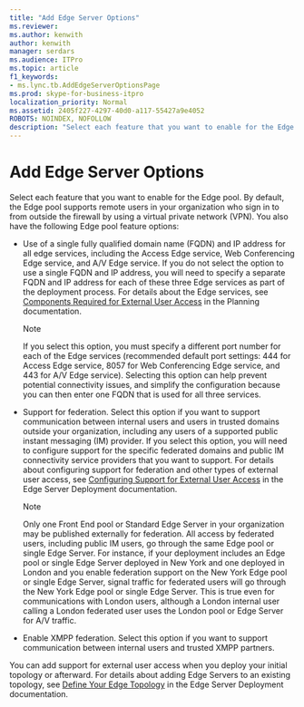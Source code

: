 ```yaml
---
title: "Add Edge Server Options"
ms.reviewer: 
ms.author: kenwith
author: kenwith
manager: serdars
ms.audience: ITPro
ms.topic: article
f1_keywords:
- ms.lync.tb.AddEdgeServerOptionsPage
ms.prod: skype-for-business-itpro
localization_priority: Normal
ms.assetid: 2405f227-4297-40d0-a117-55427a9e4052
ROBOTS: NOINDEX, NOFOLLOW
description: "Select each feature that you want to enable for the Edge pool. By default, the Edge pool supports remote users in your organization who sign in to from outside the firewall by using a virtual private network (VPN). You also have the following Edge pool feature options:"
---
```


# Add Edge Server Options

Select each feature that you want to enable for the Edge pool. By default, the Edge pool supports remote users in your organization who sign in to from outside the firewall by using a virtual private network (VPN). You also have the following Edge pool feature options:

- Use of a single fully qualified domain name (FQDN) and IP address for all edge services, including the Access Edge service, Web Conferencing Edge service, and A/V Edge service. If you do not select the option to use a single FQDN and IP address, you will need to specify a separate FQDN and IP address for each of these three Edge services as part of the deployment process. For details about the Edge services, see [Components Required for External User Access](https://technet.microsoft.com/library/2d0f9817-14e7-4109-95dc-62420e3c29e2.aspx) in the Planning documentation.

    > [!NOTE]
    > If you select this option, you must specify a different port number for each of the Edge services (recommended default port settings: 444 for Access Edge service, 8057 for Web Conferencing Edge service, and 443 for A/V Edge service). Selecting this option can help prevent potential connectivity issues, and simplify the configuration because you can then enter one FQDN that is used for all three services.

- Support for federation. Select this option if you want to support communication between internal users and users in trusted domains outside your organization, including any users of a supported public instant messaging (IM) provider. If you select this option, you will need to configure support for the specific federated domains and public IM connectivity service providers that you want to support. For details about configuring support for federation and other types of external user access, see [Configuring Support for External User Access](https://technet.microsoft.com/library/f8424f8c-f965-4414-8485-30f07e10214a.aspx) in the Edge Server Deployment documentation.

    > [!NOTE]
    > Only one Front End pool or Standard Edge Server in your organization may be published externally for federation. All access by federated users, including public IM users, go through the same Edge pool or single Edge Server. For instance, if your deployment includes an Edge pool or single Edge Server deployed in New York and one deployed in London and you enable federation support on the New York Edge pool or single Edge Server, signal traffic for federated users will go through the New York Edge pool or single Edge Server. This is true even for communications with London users, although a London internal user calling a London federated user uses the London pool or Edge Server for A/V traffic.

- Enable XMPP federation. Select this option if you want to support communication between internal users and trusted XMPP partners.

You can add support for external user access when you deploy your initial topology or afterward. For details about adding Edge Servers to an existing topology, see [Define Your Edge Topology](https://technet.microsoft.com/library/787b23f1-8fa0-4c37-abf2-c516c5dd66f0.aspx) in the Edge Server Deployment documentation.


